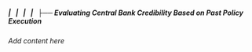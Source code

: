 ##### |   |   |   |   ├── Evaluating Central Bank Credibility Based on Past Policy Execution

*Add content here*